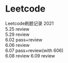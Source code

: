 # Leetcode
Leetcode刷题记录 2021    
5.25 review  
5.29 review  
6.02 pass+review  
6.06 review  
6.07 pass+review(with 606)  
6.08 review
6.09 review  
